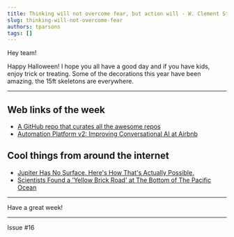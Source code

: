 ```yaml
---
title: Thinking will not overcome fear, but action will - W. Clement Stone
slug: thinking-will-not-overcome-fear
authors: tparsons
tags: []
---
```


Hey team!

Happy Halloween! I hope you all have a good day and if you have kids, enjoy trick or treating. Some of the decorations this year have been amazing. the 15ft skeletons are everywhere.

---

## Web links of the week

- [A GitHub repo that curates all the awesome repos](https://github.com/bayandin/awesome-awesomeness)
- [Automation Platform v2: Improving Conversational AI at Airbnb](https://medium.com/airbnb-engineering/automation-platform-v2-improving-conversational-ai-at-airbnb-d86c9386e0cb)

## Cool things from around the internet

- [Jupiter Has No Surface. Here's How That's Actually Possible.](https://www.sciencealert.com/jupiter-has-no-surface-heres-how-thats-actually-possible)
- [Scientists Found a 'Yellow Brick Road' at The Bottom of The Pacific Ocean](https://www.sciencealert.com/scientists-found-a-yellow-brick-road-at-the-bottom-of-the-pacific-ocean)

---

Have a great week!

---

Issue #16
